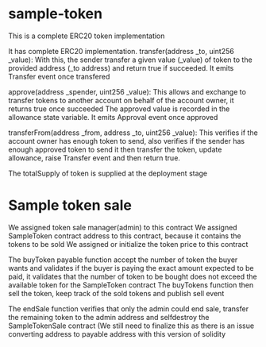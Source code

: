 # sample-token
This is a complete ERC20 token implementation

It has complete ERC20 implementation.
transfer(address _to, uint256 _value): With this, the sender transfer a given value (_value) of token to the provided address (_to address)
and return true if succeeded. It emits Transfer event once transfered

approve(address _spender, uint256 _value): This allows and exchange to transfer tokens to another account on behalf of the account owner, it returns true once succeeded
The approved value is recorded in the allowance state variable. It emits Approval event once approved 

transferFrom(address _from, address _to, uint256 _value): This verifies if the account owner has enough token to send, also verifies if the sender has enough approved token to send
it then transfer the token, update allowance, raise Transfer event and then return true.

The totalSupply of token is supplied at the deployment stage

# Sample token sale
We assigned token sale manager(admin) to this contract
We assigned SampleToken contract address to this contract, because it contains the tokens to be sold
We assigned or initialize the token price to this contract

The buyToken payable function accept the number of token the buyer wants and validates if the buyer is paying the exact amount expected to be paid, it validates that the number of token to be bought does not exceed the available token for the SampleToken contract
The buyTokens function then sell the token, keep track of the sold tokens and publish sell event

The endSale function verifies that only the admin could end sale, transfer the remaining token to the admin address and selfdestroy the SampleTokenSale contract (We still need to finalize this as there is an issue converting address to payable address with this version of solidity

